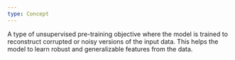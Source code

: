 ```yaml
---
type: Concept
---
```


A type of unsupervised pre-training objective where the model is trained to reconstruct corrupted or noisy versions of the input data. This helps the model to learn robust and generalizable features from the data.